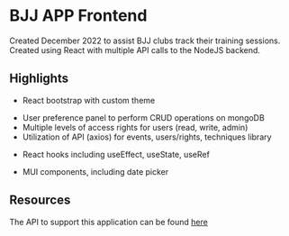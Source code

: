 # BJJ APP Frontend

Created December 2022 to assist BJJ clubs track their training sessions. Created using React with multiple API calls to the NodeJS backend.

## Highlights

- React bootstrap with custom theme

* User preference panel to perform CRUD operations on mongoDB
* Multiple levels of access rights for users (read, write, admin)
* Utilization of API (axios) for events, users/rights, techniques library

- React hooks including useEffect, useState, useRef

* MUI components, including date picker

## Resources

The API to support this application can be found [here](https://github.com/robert-s-wright/bjj-api)

